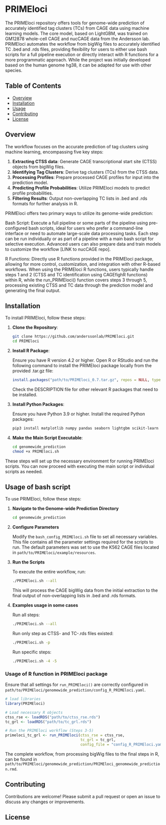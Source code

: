 # PRIMEloci

The PRIMEloci repository offers tools for genome-wide prediction of accurately identified tag clusters (TCs) from CAGE data using machine learning models. The core model, based on LightGBM, was trained on GM12878 whole-cell CAGE and nucCAGE data from the Andersson lab. PRIMEloci automates the workflow from bigWig files to accurately identified TC .bed and .rds files, providing flexibility for users to either use bash scripts for a full pipeline execution or directly interact with R functions for a more programmatic approach. While the project was initially developed based on the human genome hg38, it can be adapted for use with other species.

## Table of Contents

- [Overview](#overview)
- [Installation](#installation)
- [Usage](#usage)
- [Contributing](#contributing)
- [License](#license)

## Overview

The workflow focuses on the accurate prediction of tag clusters using machine learning, encompassing five key steps:

1. **Extracting CTSS data**: Generate CAGE transcriptional start site (CTSS) objects from bigWig files.
2. **Identifying Tag Clusters**: Derive tag clusters (TCs) from the CTSS data.
3. **Processing Profiles**: Prepare processed CAGE profiles for input into the prediction model.
4. **Predicting Profile Probabilities**: Utilize PRIMEloci models to predict profile probabilities.
5. **Filtering Results**: Output non-overlapping TC lists in .bed and .rds formats for further analysis in R.

PRIMEloci offers two primary ways to utilize its genome-wide prediction:

Bash Script: Execute a full pipeline or some parts of the pipeline using pre-configured bash scripts, ideal for users who prefer a command-line interface or need to automate large-scale data processing tasks. Each step can be run individually or as part of a pipeline with a main bash script for selective execution. Advanced users can also prepare data and train models to customize the workflow [LINK to nucCAGE repo].

R Functions: Directly use R functions provided in the PRIMEloci package, allowing for more control, customization, and integration with other R-based workflows. When using the PRIMEloci R functions, users typically handle steps 1 and 2 (CTSS and TC identification using CAGEfighR functions) within R, while the run_PRIMEloci() function covers steps 3 through 5, processing existing CTSS and TC data through the prediction model and generating the final output.

## Installation

To install PRIMEloci, follow these steps:

1. **Clone the Repository**:

   ```bash
   git clone https://github.com/anderssonlab/PRIMEloci.git
   cd PRIMEloci
   ```

2. **Install R Package**:

   Ensure you have R version 4.2 or higher. Open R or RStudio and run the following command to install the PRIMEloci package locally from the provided .tar.gz file:

   ```r
   install.packages("path/to/PRIMEloci_0.7.tar.gz", repos = NULL, type = "source")
   ```

   Check the DESCRIPTION file for other relevant R packages that need to be installed.

3. **Install Python Packages**:

   Ensure you have Python 3.9 or higher. Install the required Python packages:

   ```bash
   pip3 install matplotlib numpy pandas seaborn lightgbm scikit-learn
   ```

4. **Make the Main Script Executable**:

   ```bash
   cd genomewide_prediction
   chmod +x PRIMEloci.sh
   ```

These steps will set up the necessary environment for running PRIMEloci scripts. You can now proceed with executing the main script or individual scripts as needed.

## Usage of bash script

To use PRIMEloci, follow these steps:

1. **Navigate to the Genome-wide Prediction Directory**

   ```bash
   cd genomewide_prediction
   ```

2. **Configure Parameters**

   Modify the `bash_config_PRIMEloci.sh` file to set all necessary variables. This file contains all the parameter settings required for the scripts to run. The default parameters was set to use the K562 CAGE files located in `path/to/PRIMEloci/example/resources`.

3. **Run the Scripts**

   To execute the entire workflow, run:

   ```bash
   ./PRIMEloci.sh --all
   ```

   This will process the CAGE bigWig data from the initial extraction to the final output of non-overlapping lists in .bed and .rds formats.

4. **Examples usage in some cases**

   Run all steps:

   ```bash
   ./PRIMEloci.sh --all
   ```

   Run only step as CTSS- and TC-.rds files existed:

   ```bash
   ./PRIMEloci.sh -p
   ```

   Run specific steps:

   ```bash
   ./PRIMEloci.sh -4 -5
   ```

### Usage of R function in PRIMEloci package

Ensure that all settings for `run_PRIMEloci()` are correctly configured in `path/to/PRIMEloci/genomewide_prediction/config_R_PRIMEloci.yaml`. 

```R
# load libraries
library(PRIMEloci)

# Load necessary R objects
ctss_rse <- loadRDS("path/to/ctss_rse.rds")
tc_grl <- loadRDS("path/to/tc_grl.rds")

# Run the PRIMEloci workflow (Steps 3-5)
primeloci_tc_grl <- run_PRIMEloci(ctss_rse = ctss_rse,
                                  tc_grl = tc_grl,
                                  config_file = "config_R_PRIMEloci.yaml")
```

The complete workflow, from processing bigWig files to the final steps in R, can be found in `path/to/PRIMEloci/genomewide_prediction/PRIMEloci_genomewide_prediction.rmd`.

## Contributing

Contributions are welcome! Please submit a pull request or open an issue to discuss any changes or improvements.

## License

